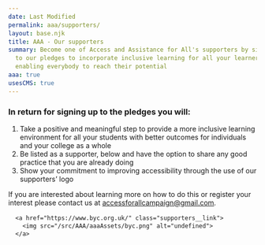 ```yaml
---
date: Last Modified
permalink: aaa/supporters/
layout: base.njk
title: AAA - Our supporters
summary: Become one of Access and Assistance for All's supporters by signing up
  to our pledges to incorporate inclusive learning for all your learners,
  enabling everybody to reach their potential
aaa: true
usesCMS: true
---
```

### In return for signing up to the pledges you will:

1. Take a positive and meaningful step to provide a more inclusive learning environment for all your students with better outcomes for individuals and your college as a whole
2. Be listed as a supporter, below and have the option to share any good practice that you are already doing
3. Show your commitment to improving accessibility through the use of our supporters’ logo

If you are interested about learning more on how to do this or register your interest please contact us at [accessforallcampaign@gmail.com](mailto:accessforallcampaign@gmail.com).




      <a href="https://www.byc.org.uk/" class="supporters__link">
        <img src="/src/AAA/aaaAssets/byc.png" alt="undefined">
      </a>